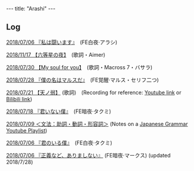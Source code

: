 --- title: "Arashi" ---


## Log

[2018/07/06 『私は闘います』](/posts/20181117_6clear.html)　(FE白夜·アラシ)

[2018/11/17 【六等星の夜】](/posts/20181117_roku.html)　(歌詞・Aimer)

[2018/07/30 【My soul for you】](/posts/20180730_my_soul.html)　(歌詞・Macross 7・バサラ)

[2018/07/28 『僕の名はマルスだ』](/posts/20180728_marth.html)　(FE覚醒·マルス・セリフ二つ)

[2018/07/21 【天ノ弱】](/posts/20180721_ten.html) (歌詞)　(Recording for reference: [Youtube link](https://youtu.be/EoxRhxsTmNg) or [Bilibili link](https://www.bilibili.com/video/av7200271/))

[2018/07/18 『君いない僕』](/posts/20180718_sawaruna.html)　(FE暗夜·タクミ)

[2018/07/09 ＜文法：助詞・動詞・形容詞＞](/posts/20180709_JG1.html) (Notes on a [Japanese Grammar Youtube Playlist](https://www.youtube.com/playlist?list=PLINFE8v4DOhtUkvfx3UrJ8CwD9U7xWbZA))

[2018/07/06 『君のいる僕』](/posts/20180706_kimi.html)　(FE白夜·タクミ)

[2018/07/06 『正義など、ありましない』](/posts/20180706_seigi.html) (FE暗夜·マークス) (updated 2018/7/28)
